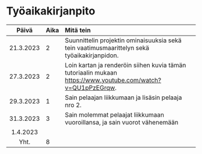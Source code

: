 # Työaikakirjanpito

| Päivä | Aika | Mitä tein |
| :----:|:-----| :-----|
| 21.3.2023 | 2 | Suunnittelin projektin ominaisuuksia sekä tein vaatimusmaarittelyn sekä työaikakirjanpidon. |
| 27.3.2023 | 2 | Loin kartan ja renderöin siihen kuvia tämän tutoriaalin mukaan https://www.youtube.com/watch?v=QU1pPzEGrqw. |
| 29.3.2023 | 1 | Sain pelaajan liikkumaan ja lisäsin pelaaja nro 2. |
| 31.3.2023 | 3 | Sain molemmat pelaajat liikkumaan vuoroillansa, ja sain vuorot vähenemään |
| 1.4.2023 | 
| Yht. | 8 | |